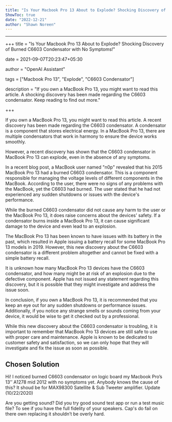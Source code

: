 ```yaml
---
title: "Is Your Macbook Pro 13 About to Explode? Shocking Discovery of Burned C6603 Condensator with No Symptoms!"
ShowToc: true 
date: "2022-12-21"
author: "Shawn Noreen"
---
```

*****
+++
title = "Is Your Macbook Pro 13 About to Explode? Shocking Discovery of Burned C6603 Condensator with No Symptoms!"

date = 2021-09-07T20:23:47+05:30

author = "OpenAI Assistant"

tags = ["Macbook Pro 13", "Explode", "C6603 Condensator"]

description = "If you own a MacBook Pro 13, you might want to read this article. A shocking discovery has been made regarding the C6603 condensator. Keep reading to find out more."

+++

If you own a MacBook Pro 13, you might want to read this article. A recent discovery has been made regarding the C6603 condensator. A condensator is a component that stores electrical energy. In a MacBook Pro 13, there are multiple condensators that work in harmony to ensure the device works smoothly.

However, a recent discovery has shown that the C6603 condensator in MacBook Pro 13 can explode, even in the absence of any symptoms.

In a recent blog post, a MacBook user named "n0p" revealed that his 2015 MacBook Pro 13 had a burned C6603 condensator. This is a component responsible for managing the voltage levels of different components in the MacBook. According to the user, there were no signs of any problems with the MacBook, yet the C6603 had burned. The user stated that he had not experienced any sudden shutdowns or issues with the device's performance.

While the burned C6603 condensator did not cause any harm to the user or the MacBook Pro 13, it does raise concerns about the devices' safety. If a condensator burns inside a MacBook Pro 13, it can cause significant damage to the device and even lead to an explosion.

The MacBook Pro 13 has been known to have issues with its battery in the past, which resulted in Apple issuing a battery recall for some MacBook Pro 13 models in 2019. However, this new discovery about the C6603 condensator is a different problem altogether and cannot be fixed with a simple battery recall.

It is unknown how many MacBook Pro 13 devices have the C6603 condensator, and how many might be at risk of an explosion due to the defective component. Apple has not issued any statement regarding this discovery, but it is possible that they might investigate and address the issue soon.

In conclusion, if you own a MacBook Pro 13, it is recommended that you keep an eye out for any sudden shutdowns or performance issues. Additionally, if you notice any strange smells or sounds coming from your device, it would be wise to get it checked out by a professional.

While this new discovery about the C6603 condensator is troubling, it is important to remember that MacBook Pro 13 devices are still safe to use with proper care and maintenance. Apple is known to be dedicated to customer safety and satisfaction, so we can only hope that they will investigate and fix the issue as soon as possible.


## Chosen Solution
 Hi!
I noticed burned C6603 condensator on logic board my  Macbook Pro’s 13’’ A1278 mid 2012 with no symptoms yet.
Anybody knows the cause of this?
It shoud be for MAX98300 Satellite & Sub Tweeter amplifier.
Update (10/22/2020)

 Are you getting sound? Did you try good sound test app or run a test music file? To see if you have the full fidelity of your speakers.
Cap's do fail on there own replacing it shouldn’t be overly hard.




